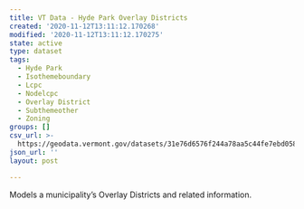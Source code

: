 ```yaml
---
title: VT Data - Hyde Park Overlay Districts
created: '2020-11-12T13:11:12.170268'
modified: '2020-11-12T13:11:12.170275'
state: active
type: dataset
tags:
  - Hyde Park
  - Isothemeboundary
  - Lcpc
  - Nodelcpc
  - Overlay District
  - Subthemeother
  - Zoning
groups: []
csv_url: >-
  https://geodata.vermont.gov/datasets/31e76d6576f244a78aa5c44fe7ebd058_0.csv?outSR=%7B%22latestWkid%22%3A32145%2C%22wkid%22%3A32145%7D
json_url: ''
layout: post

---
```

Models a municipality’s Overlay Districts and related information.
